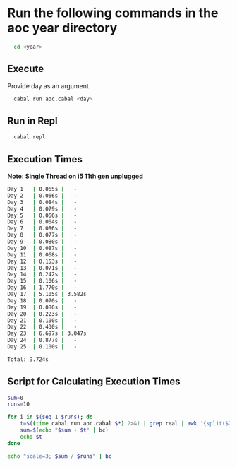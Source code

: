 # Run the following commands in the aoc year directory

```bash
  cd <year>
```

## Execute
Provide day as an argument

```bash
  cabal run aoc.cabal <day>
```

## Run in Repl
```bash
  cabal repl
```

## Execution Times
**Note: Single Thread on i5 11th gen unplugged**
```bash
Day 1   | 0.065s |   -
Day 2   | 0.066s |   -
Day 3   | 0.084s |   -
Day 4   | 0.079s |   -
Day 5   | 0.066s |   -
Day 6   | 0.064s |   -
Day 7   | 0.086s |   -
Day 8   | 0.077s |   -
Day 9   | 0.080s |   -
Day 10  | 0.087s |   -
Day 11  | 0.068s |   -
Day 12  | 0.153s |   -
Day 13  | 0.071s |   -
Day 14  | 0.242s |   -
Day 15  | 0.106s |   -
Day 16  | 1.770s |   -
Day 17  | 5.105s | 3.582s
Day 18  | 0.070s |   -
Day 19  | 0.080s |   -
Day 20  | 0.223s |   -
Day 21  | 0.100s |   -
Day 22  | 0.430s |   -
Day 23  | 6.697s | 3.047s
Day 24  | 0.877s |   -
Day 25  | 0.100s |   -

Total: 9.724s
```

## Script for Calculating Execution Times
```bash
sum=0
runs=10

for i in $(seq 1 $runs); do
	t=$((time cabal run aoc.cabal $*) 2>&1 | grep real | awk '{split($2, a, "m"); print a[1] * 60 + a[2]}')
	sum=$(echo "$sum + $t" | bc)
	echo $t
done

echo "scale=3; $sum / $runs" | bc
```
